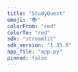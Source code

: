 ```yaml
---
title: "StudyQuest"
emoji: "📚"
colorFrom: "red"
colorTo: "red"
sdk: "streamlit"
sdk_version: "1.35.0"
app_file: "app.py"
pinned: false
---
```

